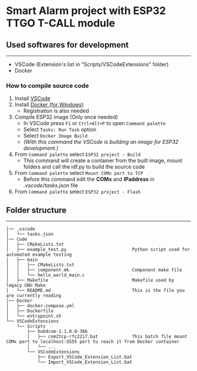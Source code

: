 # Smart Alarm project with ESP32 TTGO T-CALL module

## Used softwares for development
---
- VSCode (Extension's list in "Scripts/VSCodeExtensions" folder)
- Docker

### How to compile source code
1. Install [VSCode](https://code.visualstudio.com/download)
2. Install [Docker (for Windows)](https://hub.docker.com/editions/community/docker-ce-desktop-windows)
    - Registration is also needed
3. Compile ESP32 image (Only once needed)
    - In VSCode press `F1` or `Ctrl+Alt+P` to open `Command palette`
    - Select `Tasks: Run Task` option
    - Select `Docker Image Build`
    - <i>(With this command the VSCode is building an image for ESP32 development.)</i>
4. From `Command palette` select `ESP32 project - Build` 
    - This command will create a container from the built image, mount folders and call the idf.py to build the source code
5. From `Command palette` select `Mount COMx port to TCP`
    - Before this command edit the <b>COMx</b> and <b>IPaddress</b> in <i>.vscode/tasks.json</i> file
6. From `Command palette` select `ESP32 project - Flash`

## Folder structure
---
```
│── .vscode
│   └── tasks.json
│── Code
│   ├── CMakeLists.txt
│   ├── example_test.py                         Python script used for automated example testing
│   ├── main
│   │   ├── CMakeLists.txt
│   │   ├── component.mk                        Component make file
│   │   └── hello_world_main.c
│   ├── Makefile                                Makefile used by legacy GNU Make
│   └── README.md                               This is the file you are currently reading
│── Docker
│   ├── docker-compose.yml
│   ├── Dockerfile
│   └── entrypoint.sh
└── VSCodeExtensions
    └── Scripts
        ├── hub4com-2.1.0.0-386
        │   ├── com2tcp-rfc2217.bat             This batch file mount COMx port to localhost:5555 port to reach it from Docker container
        │   └── ...
        └── VSCodeExtensions
            ├── Export_VSCode_Extension_List.bat
            └── Import_VSCode_Extension_List.bat

```